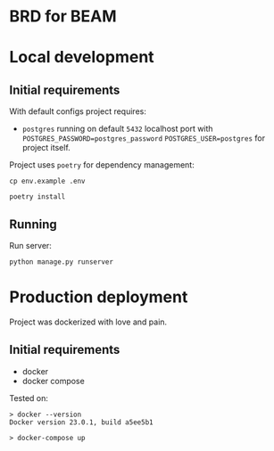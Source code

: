 # BRD for BEAM

# Local development


## Initial requirements

With default configs project requires:
 - `postgres` running on default `5432` localhost port with
    `POSTGRES_PASSWORD=postgres_password` `POSTGRES_USER=postgres` for project itself.

Project uses `poetry` for dependency management:
```shell
cp env.example .env
```

```shell
poetry install
```

## Running

Run server:
```shell
python manage.py runserver
```



# Production deployment

Project was dockerized with love and pain.

## Initial requirements

* docker
* docker compose

Tested on:
```shell
> docker --version
Docker version 23.0.1, build a5ee5b1
```

```shell
> docker-compose up
```
